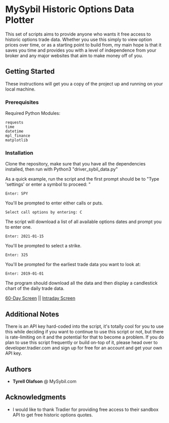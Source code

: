 # MySybil Historic Options Data Plotter

This set of scripts aims to provide anyone who wants it free access to historic options trade data. Whether you use this simply to view option prices over time, or as a starting point to build from, my main hope is that it saves you time and provides you with a level of independence from your broker and any major websites that aim to make money off of you.


## Getting Started

These instructions will get you a copy of the project up and running on your local machine.

### Prerequisites

Required Python Modules:
```
requests
time
datetime
mpl_finance
matplotlib
```

### Installation

Clone the repository, make sure that you have all the dependencies installed, then run with Python3 "driver_sybil_data.py"

As a quick example, run the script and the first prompt should be to "Type 'settings' or enter a symbol to proceed: "

```
Enter: SPY
```

You'll be prompted to enter either calls or puts.

```
Select call options by entering: C
```

The script will download a list of all available options dates and prompt you to enter one.
```
Enter: 2021-01-15
```

You'll be prompted to select a strike.
```
Enter: 325
```

You'll be prompted for the earliest trade data you want to look at:
```
Enter: 2019-01-01
```

The program should download all the data and then display a candlestick chart of the daily trade data.

[60-Day Screen](https://gitlab.com/teddyrowan/python-tradier/blob/master/screens/spy_315c_12202019_60day.png)
 || 
[Intraday Screen](https://gitlab.com/teddyrowan/python-tradier/blob/master/screens/spy_315c_12202019_intraday_nov26.png)

## Additional Notes

There is an API key hard-coded into the script, it's totally cool for you to use this while deciding if you want to continue to use this script or not, but there is rate-limiting on it and the potential for that to become a problem. If you do plan to use this script frequently or build on-top of it, please head over to developer.tradier.com and sign up for free for an account and get your own API key.

## Authors

* **Tyrell Olafson** @  MySybil.com

## Acknowledgments

* I would like to thank Tradier for providing free access to their sandbox API to get free historic options quotes.
